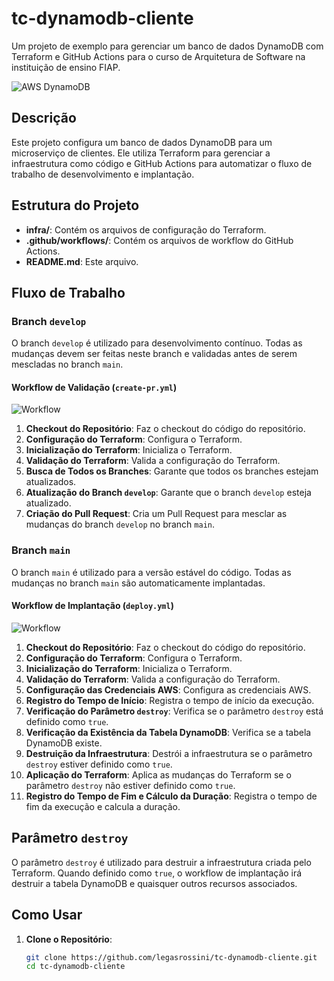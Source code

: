 # tc-dynamodb-cliente

Um projeto de exemplo para gerenciar um banco de dados DynamoDB com Terraform e GitHub Actions para o curso de Arquitetura de Software na instituição de ensino FIAP.

![AWS DynamoDB](https://img.shields.io/badge/AWS-DynamoDB-232F3E?style=for-the-badge&logo=amazon-aws&logoColor=white)

## Descrição

Este projeto configura um banco de dados DynamoDB para um microserviço de clientes. Ele utiliza Terraform para gerenciar a infraestrutura como código e GitHub Actions para automatizar o fluxo de trabalho de desenvolvimento e implantação.

## Estrutura do Projeto

- **infra/**: Contém os arquivos de configuração do Terraform.
- **.github/workflows/**: Contém os arquivos de workflow do GitHub Actions.
- **README.md**: Este arquivo.

## Fluxo de Trabalho

### Branch `develop`

O branch `develop` é utilizado para desenvolvimento contínuo. Todas as mudanças devem ser feitas neste branch e validadas antes de serem mescladas no branch `main`.

#### Workflow de Validação (`create-pr.yml`)

![Workflow](https://img.shields.io/badge/GitHub%20Actions-Workflow%20de%20Validação-2088FF?style=for-the-badge&logo=github-actions&logoColor=white)

1. **Checkout do Repositório**: Faz o checkout do código do repositório.
2. **Configuração do Terraform**: Configura o Terraform.
3. **Inicialização do Terraform**: Inicializa o Terraform.
4. **Validação do Terraform**: Valida a configuração do Terraform.
5. **Busca de Todos os Branches**: Garante que todos os branches estejam atualizados.
6. **Atualização do Branch `develop`**: Garante que o branch `develop` esteja atualizado.
7. **Criação do Pull Request**: Cria um Pull Request para mesclar as mudanças do branch `develop` no branch `main`.

### Branch `main`

O branch `main` é utilizado para a versão estável do código. Todas as mudanças no branch `main` são automaticamente implantadas.

#### Workflow de Implantação (`deploy.yml`)

![Workflow](https://img.shields.io/badge/GitHub%20Actions-Workflow%20de%20Implantação-2088FF?style=for-the-badge&logo=github-actions&logoColor=white)

1. **Checkout do Repositório**: Faz o checkout do código do repositório.
2. **Configuração do Terraform**: Configura o Terraform.
3. **Inicialização do Terraform**: Inicializa o Terraform.
4. **Validação do Terraform**: Valida a configuração do Terraform.
5. **Configuração das Credenciais AWS**: Configura as credenciais AWS.
6. **Registro do Tempo de Início**: Registra o tempo de início da execução.
7. **Verificação do Parâmetro `destroy`**: Verifica se o parâmetro `destroy` está definido como `true`.
8. **Verificação da Existência da Tabela DynamoDB**: Verifica se a tabela DynamoDB existe.
9. **Destruição da Infraestrutura**: Destrói a infraestrutura se o parâmetro `destroy` estiver definido como `true`.
10. **Aplicação do Terraform**: Aplica as mudanças do Terraform se o parâmetro `destroy` não estiver definido como `true`.
11. **Registro do Tempo de Fim e Cálculo da Duração**: Registra o tempo de fim da execução e calcula a duração.

## Parâmetro `destroy`

O parâmetro `destroy` é utilizado para destruir a infraestrutura criada pelo Terraform. Quando definido como `true`, o workflow de implantação irá destruir a tabela DynamoDB e quaisquer outros recursos associados.

## Como Usar

1. **Clone o Repositório**:
   ```sh
   git clone https://github.com/legasrossini/tc-dynamodb-cliente.git
   cd tc-dynamodb-cliente